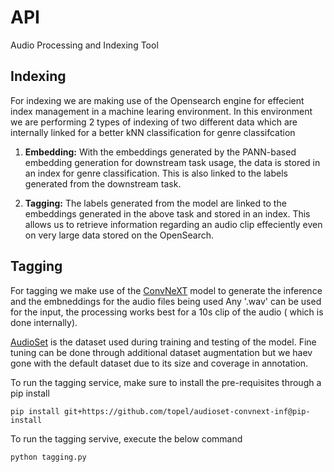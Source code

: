 # API
Audio Processing and Indexing Tool

## Indexing
For indexing we are making use of the Opensearch engine for effecient index management in a machine learing environment. In this environment we are performing 2 types of indexing of two different data which are internally linked for a better kNN classification for genre classifcation

1. **Embedding:** With the embeddings generated by the PANN-based embedding generation for downstream task usage, the data is stored in an index for genre classification. This is also linked to the labels generated from the downstream task.

2. **Tagging:** The labels generated from the model are linked to the embeddings generated in the above task and stored in an index. This allows us to retrieve information regarding an audio clip effeciently even on very large data stored on the OpenSearch.

## Tagging
For tagging we make use of the [ConvNeXT](https://github.com/topel/audioset-convnext-inf/tree/main) model to generate the inference and the embneddings for the audio files being used
Any '.wav' can be used for the input, the processing works best for a 10s clip of the audio ( which is done internally).

[AudioSet](https://research.google.com/audioset/) is the dataset used during training and testing of the model.
Fine tuning can be done through additional dataset augmentation but we haev gone with the default dataset due to its size and coverage in annotation.

To run the tagging service, make sure to install the pre-requisites through a pip install
```
pip install git+https://github.com/topel/audioset-convnext-inf@pip-install
```

To run the tagging servive, execute the below command
```
python tagging.py
```

